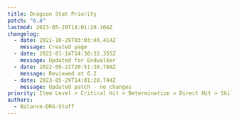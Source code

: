 ```yaml
---
title: Dragoon Stat Priority
patch: "6.4"
lastmod: 2023-05-29T14:01:29.166Z
changelog:
  - date: 2021-10-29T03:03:46.414Z
    message: Created page
  - date: 2022-01-14T14:30:32.355Z
    message: Updated for Endwalker
  - date: 2022-09-21T20:51:36.768Z
    message: Reviewed at 6.2
  - date: 2023-05-29T14:01:20.744Z
    message: Updated patch - no changes
priority: Item Level > Critical Hit > Determination = Direct Hit > Skill Speed
authors:
  - Balance-DRG-Staff
---
```

